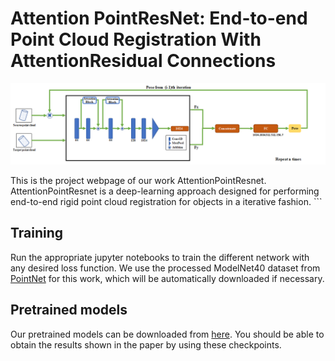 # Attention PointResNet: End-to-end Point Cloud Registration With AttentionResidual Connections

![pic-network](docs/pipeline_attentionv2.png)

This is the project webpage of our work AttentionPointResnet. AttentionPointResnet is a deep-learning approach designed for performing end-to-end rigid  point cloud registration for objects in a iterative fashion. ```


## Training

Run the appropriate jupyter notebooks to train the different network with any desired loss function. We use the processed ModelNet40 dataset from [PointNet](https://github.com/charlesq34/pointnet) for this work, which will be automatically downloaded if necessary.
## Pretrained models

Our pretrained models can be downloaded from [here](). You should be able to obtain the results shown in the paper by using these checkpoints.

